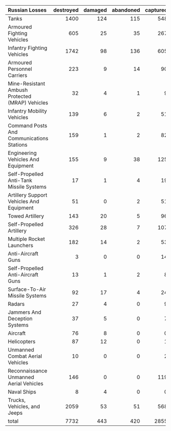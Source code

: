 | Russian Losses                                   |   destroyed |   damaged |   abandoned |   captured |   total |
|:-------------------------------------------------|------------:|----------:|------------:|-----------:|--------:|
| Tanks                                            |        1400 |       124 |         115 |        548 |    2187 |
| Armoured Fighting Vehicles                       |         605 |        25 |          35 |        267 |     932 |
| Infantry Fighting Vehicles                       |        1742 |        98 |         136 |        605 |    2581 |
| Armoured Personnel Carriers                      |         223 |         9 |          14 |         90 |     336 |
| Mine-Resistant Ambush Protected  (MRAP) Vehicles |          32 |         4 |           1 |          9 |      46 |
| Infantry Mobility Vehicles                       |         139 |         6 |           2 |         51 |     198 |
| Command Posts And Communications Stations        |         159 |         1 |           2 |         82 |     244 |
| Engineering Vehicles And Equipment               |         155 |         9 |          38 |        125 |     327 |
| Self-Propelled Anti-Tank Missile Systems         |          17 |         1 |           4 |         19 |      41 |
| Artillery Support Vehicles And Equipment         |          51 |         0 |           2 |         51 |     104 |
| Towed Artillery                                  |         143 |        20 |           5 |         96 |     264 |
| Self-Propelled Artillery                         |         326 |        28 |           7 |        107 |     468 |
| Multiple Rocket Launchers                        |         182 |        14 |           2 |         53 |     251 |
| Anti-Aircraft Guns                               |           3 |         0 |           0 |         14 |      17 |
| Self-Propelled Anti-Aircraft Guns                |          13 |         1 |           2 |          8 |      24 |
| Surface-To-Air Missile Systems                   |          92 |        17 |           4 |         24 |     137 |
| Radars                                           |          27 |         4 |           0 |          9 |      40 |
| Jammers And Deception Systems                    |          37 |         5 |           0 |          7 |      49 |
| Aircraft                                         |          76 |         8 |           0 |          0 |      84 |
| Helicopters                                      |          87 |        12 |           0 |          1 |     100 |
| Unmanned Combat Aerial Vehicles                  |          10 |         0 |           0 |          2 |      12 |
| Reconnaissance Unmanned Aerial Vehicles          |         146 |         0 |           0 |        119 |     265 |
| Naval Ships                                      |           8 |         4 |           0 |          0 |      12 |
| Trucks, Vehicles, and Jeeps                      |        2059 |        53 |          51 |        568 |    2731 |
| total                                            |        7732 |       443 |         420 |       2855 |   11450 |
